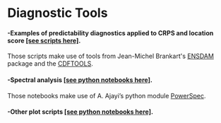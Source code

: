 
# Diagnostic Tools

#### -Examples of predictability diagnostics applied to CRPS and location score [[see scripts here]](https://github.com/ocean-next/MEDWEST60/src_diags/predic_scripts/).
  Those scripts make use of tools from Jean-Michel Brankart's [ENSDAM](https://github.com/brankart/ensdam) package and the [CDFTOOLS](https://github.com/meom-group/CDFTOOLS).
  
#### -Spectral analysis [[see python notebooks here]](https://github.com/ocean-next/MEDWEST60/src_diags/spec_notebooks/).
  Those notebooks make use of A. Ajayi’s python module [PowerSpec](https://github.com/adeajayi-kunle/powerspec). 

#### -Other plot scripts [[see python notebooks here]](https://github.com/ocean-next/MEDWEST60/src_diags/other_notebooks/).
